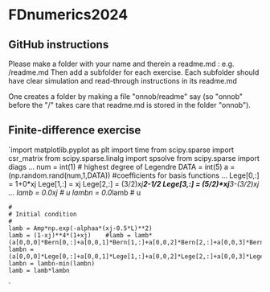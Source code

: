 # FDnumerics2024

## GitHub instructions
Please make a folder with your name and therein a readme.md : e.g. <yourname>/readme.md
Then add a subfolder for each exercise. Each subfolder should have clear simulation and read-through instructions in its readme.md

One creates a folder by making a file "onnob/readme" say (so "onnob" before the "/" takes care that readme.md is stored in the folder "onnob").

## Finite-difference exercise

`import matplotlib.pyplot as plt
import time
from scipy.sparse import csr_matrix
from scipy.sparse.linalg import spsolve
from scipy.sparse import diags
...
num = int(1)  # highest degree of Legendre
DATA = int(5)
a = (np.random.rand(num,1,DATA)) #coefficients for basis functions
...
    Lege[0,:] = 1+0*xj
    Lege[1,:] = xj
    Lege[2,:] = (3/2)*xj**2-1/2
    Lege[3,:] = (5/2)*xj**3-(3/2)*xj
    ... 
    lamb = 0.0*xj # u
    lambn = 0.0*lamb # u
    
    #
    # Initial condition
    #
    lamb = Amp*np.exp(-alphaa*(xj-0.5*L)**2)
    lamb = (1-xj)**4*(1+xj)    #lamb = lamb*(a[0,0,0]*Bern[0,:]+a[0,0,1]*Bern[1,:]+a[0,0,2]*Bern[2,:]+a[0,0,3]*Bern[3,:])
    lambn = (a[0,0,0]*Lege[0,:]+a[0,0,1]*Lege[1,:]+a[0,0,2]*Lege[2,:]+a[0,0,3]*Lege[3,:])
    lambn = lambn-min(lambn)
    lamb = lamb*lambn
`
